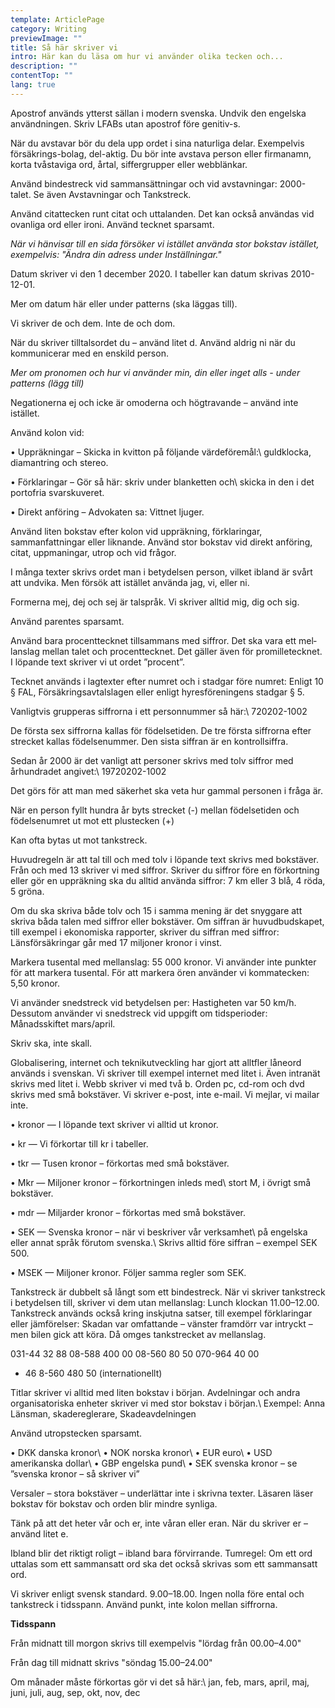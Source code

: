 ```yaml
---
template: ArticlePage
category: Writing
previewImage: ""
title: Så här skriver vi
intro: Här kan du läsa om hur vi använder olika tecken och...
description: ""
contentTop: ""
lang: true
---
```

Apostrof används ytterst sällan i modern svenska. Undvik den engelska användningen. Skriv LFABs utan apostrof före genitiv-s.

</div></Collapse> <Collapse title="Avstavningar"><div class="content">

När du avstavar bör du dela upp ordet i sina naturliga delar. Exempelvis försäkrings-bolag, del-aktig. Du bör inte avstava person­ eller firmanamn, korta tvåstaviga ord, årtal, siffergrupper eller webblänkar.

</div></Collapse> <Collapse title="Bindestreck(-)"><div class="content">

Använd bindestreck vid sammansättningar och vid avstavningar: 2000-talet. Se även Avstav­ningar och Tankstreck.

</div></Collapse> <Collapse title="Citattecken(” ”)"><div class="content">

Använd citattecken runt citat och uttalanden. Det kan också användas vid ovanliga ord eller ironi. Använd tecknet sparsamt.

*När vi hänvisar till en sida försöker vi istället använda stor bokstav istället, exempelvis: "Ändra din adress under Inställningar."*

</div></Collapse> <Collapse title="Datum"><div class="content">

Datum skriver vi den 1 december 2020. I tabeller kan datum skrivas 2010-12-01.

Mer om datum här eller under patterns (ska läggas till).

</div></Collapse> <Collapse title="De, dem"><div class="content">

Vi skriver de och dem. Inte de och dom.

</div></Collapse> <Collapse title="Du"><div class="content">

När du skriver tilltalsordet du – använd litet d. Använd aldrig ni när du kommunicerar med en enskild person.

*Mer om pronomen och hur vi använder min, din eller inget alls - under patterns (lägg till)*

</div></Collapse> <Collapse title="Inte"><div class="content">

Negationerna ej och icke är omoderna och högtravande – använd inte istället.

</div></Collapse> <Collapse title="Kolon(:)"><div class="content">

Använd kolon vid:

• Uppräkningar – Skicka in kvitton på följande värdeföremål:\ guldklocka, diamantring och stereo.

• Förklaringar – Gör så här: skriv under blanketten och\ skicka in den i det portofria svarskuveret.

• Direkt anföring – Advokaten sa: Vittnet ljuger.

Använd liten bokstav efter kolon vid uppräkning, förklaringar, sammanfattningar eller liknande. Använd stor bokstav vid direkt anföring, citat, uppmaningar, utrop och vid frågor.

</div></Collapse> <Collapse title="Man"><div class="content">

I många texter skrivs ordet man i betydelsen person, vilket ibland är svårt att undvika. Men försök att istället använda jag, vi, eller ni.

</div></Collapse> <Collapse title="Mig, dig, sig"><div class="content">

Formerna mej, dej och sej är talspråk. Vi skriver alltid mig, dig och sig.

</div></Collapse> <Collapse title="Parentes (:)"><div class="content">

Använd parentes sparsamt.

</div></Collapse> <Collapse title="Procent (%), Promille (‰)"><div class="content">

Använd bara procenttecknet tillsam­mans med siffror. Det ska vara ett mel­lanslag mellan talet och procenttecknet. Det gäller även för promilletecknet. I löpande text skriver vi ut ordet ”procent”.

</div></Collapse> <Collapse title="Paragraftecken (§)"><div class="content">

Tecknet används i lagtexter efter numret och i stadgar före numret: Enligt 10 § FAL, Försäkringsavtalslagen eller enligt hyresföreningens stadgar § 5.

</div></Collapse> <Collapse title="Personnummer"><div class="content">

Vanligtvis grupperas siffrorna i ett personnummer så här:\ 720202-1002

De första sex siffrorna kallas för födelsetiden. De tre första siffrorna efter strecket kallas födelsenummer. Den sista siffran är en kontrollsiffra.

Sedan år 2000 är det vanligt att personer skrivs med tolv siffror med århundradet angivet:\ 19720202-1002

Det görs för att man med säkerhet ska veta hur gammal personen i fråga är.

När en person fyllt hundra år byts strecket (-) mellan födelsetiden och födelsenumret ut mot ett plustecken (+)

</div></Collapse> <Collapse title="Semikolon (;)"><div class="content">

Kan ofta bytas ut mot tankstreck.

</div></Collapse> <Collapse title="Siffror och matematiska tecken"><div class="content">

Huvudregeln är att tal till och med tolv i löpande text skrivs med bokstäver. Från och med 13 skriver vi med siffror. Skriver du siffror före en förkortning eller gör en uppräkning ska du alltid använda siffror: 7 km eller 3 blå, 4 röda, 5 gröna.

Om du ska skriva både tolv och 15 i samma mening är det snyggare att skriva båda talen med siffror eller bokstäver. Om siffran är huvudbudskapet, till exempel i ekonomiska rapporter, skriver du siffran med siffror: Länsförsäkringar går med 17 miljoner kronor i vinst.

Markera tusental med mellanslag: 55 000 kronor. Vi använder inte punkter för att markera tusental. För att markera ören använder vi kommatecken: 5,50 kronor.

</div></Collapse> <Collapse title="Snedstreck (/) "><div class="content">

Vi använder snedstreck vid betydelsen per: Hastigheten var 50 km/h. Dessutom använder vi snedstreck vid uppgift om tidsperioder: Månadsskiftet mars/april.

</div></Collapse> <Collapse title="Ska"><div class="content">

Skriv ska, inte skall.

</div></Collapse> <Collapse title="Svenska, engelska eller svengelska? "><div class="content">

Globalisering, internet och teknikutveck­ling har gjort att alltfler låneord används i svenskan. Vi skriver till exempel internet med litet i. Även intranät skrivs med litet i. Webb skriver vi med två b. Orden pc, cd-rom och dvd skrivs med små bokstäver. Vi skriver e-post, inte e-mail. Vi mejlar, vi mailar inte.

</div></Collapse> <Collapse title="Svenska kronor – så skriver vi "><div class="content">

• kronor — I löpande text skriver vi alltid ut kronor.

• kr — Vi förkortar till kr i tabeller.

• tkr — Tusen kronor – förkortas med små bokstäver.

• Mkr — Miljoner kronor – förkortningen inleds med\ stort M, i övrigt små bokstäver.

• mdr — Miljarder kronor – förkortas med små bokstäver.

• SEK — Svenska kronor – när vi beskriver vår verksamhet\ på engelska eller annat språk förutom svenska.\ Skrivs alltid före siffran – exempel SEK 500.

• MSEK — Miljoner kronor. Följer samma regler som SEK.

</div></Collapse> <Collapse title="Tankstreck (–) "><div class="content">

Tankstreck är dubbelt så långt som ett bindestreck. När vi skriver tankstreck i betydelsen till, skriver vi dem utan mellanslag: Lunch klockan 11.00–12.00. Tankstreck används också kring inskjutna satser, till exempel förklaringar eller jämförelser: Skadan var omfattande – vänster framdörr var intryckt – men bilen gick att köra. Då omges tankstrecket av mellanslag.

</div></Collapse> <Collapse title="Telefon- och faxnummer "><div class="content">

031-44 32 88 08-588 400 00 08-560 80 50 070-964 40 00

* 46 8-560 480 50 (internationellt)

</div></Collapse> <Collapse title="Titlar och avdelningar"><div class="content">

Titlar skriver vi alltid med liten bokstav i början. Avdelningar och andra organisatoriska enheter skriver vi med stor bokstav i början.\ Exempel: Anna Länsman, skadereglerare, Skadeavdelningen

</div></Collapse> <Collapse title="Utropstecken (!) "><div class="content">

Använd utropstecken sparsamt.

</div></Collapse> <Collapse title="Valutabeteckningar"><div class="content">

• DKK danska kronor\ • NOK norska kronor\ • EUR euro\ • USD amerikanska dollar\ • GBP engelska pund\ • SEK svenska kronor – se ”svenska kronor – så skriver vi”

</div></Collapse> <Collapse title="Versaler"><div class="content">

Versaler – stora bokstäver – underlättar inte i skrivna texter. Läsaren läser bokstav för bokstav och orden blir mindre synliga.

</div></Collapse> <Collapse title="Vår, er"><div class="content">

Tänk på att det heter vår och er, inte våran eller eran. När du skriver er – använd litet e.

</div></Collapse> <Collapse title="​För virrande sär skrivning "><div class="content">

Ibland blir det riktigt roligt – ibland bara förvirrande. Tumregel: Om ett ord uttalas som ett sammansatt ord ska det också skrivas som ett sammansatt ord.

</div></Collapse> <Collapse title="Klockslag"><div class="content">

Vi skriver enligt svensk standard. 9.00–18.00. Ingen nolla före ental och tankstreck i tidsspann. Använd punkt, inte kolon mellan siffrorna.

**Tidsspann**

Från midnatt till morgon skrivs till exempelvis "lördag från 00.00–4.00"

Från dag till midnatt skrivs "söndag 15.00–24.00"

</div></Collapse> <Collapse title="Månader"><div class="content">

Om månader måste förkortas gör vi det så här:\ jan, feb, mars, april, maj, juni, juli, aug, sep, okt, nov, dec

</div></Collapse> </section>